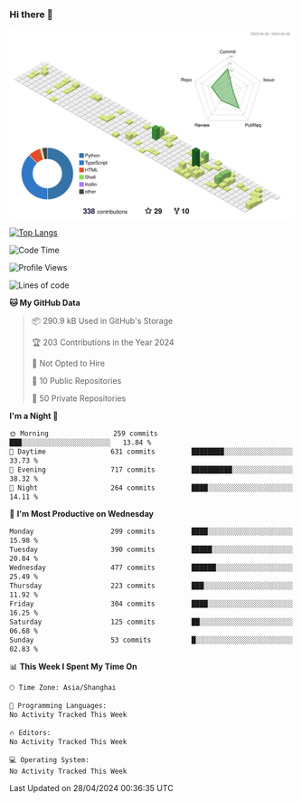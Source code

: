 ### Hi there 👋

![](./profile-3d-contrib/profile-green-animate.svg)

 

[![Top Langs](https://github-readme-stats.vercel.app/api/top-langs/?username=fly2tomato)](https://github.com/anuraghazra/github-readme-stats)


 

<!--START_SECTION:waka-->
![Code Time](http://img.shields.io/badge/Code%20Time-5%20hrs%2042%20mins-blue)

![Profile Views](http://img.shields.io/badge/Profile%20Views-15-blue)

![Lines of code](https://img.shields.io/badge/From%20Hello%20World%20I%27ve%20Written-517.0%20thousand%20lines%20of%20code-blue)

**🐱 My GitHub Data** 

> 📦 290.9 kB Used in GitHub's Storage 
 > 
> 🏆 203 Contributions in the Year 2024
 > 
> 🚫 Not Opted to Hire
 > 
> 📜 10 Public Repositories 
 > 
> 🔑 50 Private Repositories 
 > 
**I'm a Night 🦉** 

```text
🌞 Morning                259 commits         ███░░░░░░░░░░░░░░░░░░░░░░   13.84 % 
🌆 Daytime                631 commits         ████████░░░░░░░░░░░░░░░░░   33.73 % 
🌃 Evening                717 commits         ██████████░░░░░░░░░░░░░░░   38.32 % 
🌙 Night                  264 commits         ████░░░░░░░░░░░░░░░░░░░░░   14.11 % 
```
📅 **I'm Most Productive on Wednesday** 

```text
Monday                   299 commits         ████░░░░░░░░░░░░░░░░░░░░░   15.98 % 
Tuesday                  390 commits         █████░░░░░░░░░░░░░░░░░░░░   20.84 % 
Wednesday                477 commits         ██████░░░░░░░░░░░░░░░░░░░   25.49 % 
Thursday                 223 commits         ███░░░░░░░░░░░░░░░░░░░░░░   11.92 % 
Friday                   304 commits         ████░░░░░░░░░░░░░░░░░░░░░   16.25 % 
Saturday                 125 commits         ██░░░░░░░░░░░░░░░░░░░░░░░   06.68 % 
Sunday                   53 commits          █░░░░░░░░░░░░░░░░░░░░░░░░   02.83 % 
```


📊 **This Week I Spent My Time On** 

```text
🕑︎ Time Zone: Asia/Shanghai

💬 Programming Languages: 
No Activity Tracked This Week

🔥 Editors: 
No Activity Tracked This Week

💻 Operating System: 
No Activity Tracked This Week
```


 Last Updated on 28/04/2024 00:36:35 UTC
<!--END_SECTION:waka-->
